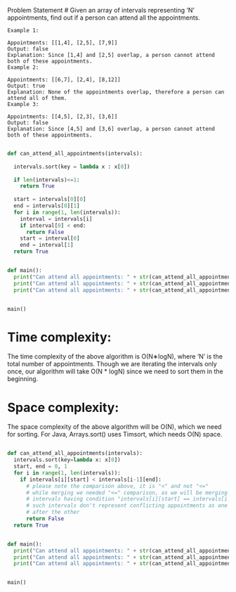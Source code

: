 Problem Statement #
Given an array of intervals representing ‘N’ appointments, find out if a person can attend all the appointments.

```
Example 1:

Appointments: [[1,4], [2,5], [7,9]]
Output: false
Explanation: Since [1,4] and [2,5] overlap, a person cannot attend both of these appointments.
Example 2:

Appointments: [[6,7], [2,4], [8,12]]
Output: true
Explanation: None of the appointments overlap, therefore a person can attend all of them.
Example 3:

Appointments: [[4,5], [2,3], [3,6]]
Output: false
Explanation: Since [4,5] and [3,6] overlap, a person cannot attend both of these appointments.


```

```python
def can_attend_all_appointments(intervals):
  
  intervals.sort(key = lambda x : x[0])
  
  if len(intervals)<=1:
    return True
  
  start = intervals[0][0]
  end = intervals[0][1]
  for i in range(1, len(intervals)):
    interval = intervals[i]
    if interval[0] < end:
      return False
    start = interval[0]
    end = interval[1]
  return True


def main():
  print("Can attend all appointments: " + str(can_attend_all_appointments([[1, 4], [2, 5], [7, 9]])))
  print("Can attend all appointments: " + str(can_attend_all_appointments([[6, 7], [2, 4], [8, 12]])))
  print("Can attend all appointments: " + str(can_attend_all_appointments([[4, 5], [2, 3], [3, 6]])))


main()
```

# Time complexity:
The time complexity of the above algorithm is O(N∗logN), where ‘N’ is the total number of appointments. Though we are iterating the intervals only once, our algorithm will take O(N * logN) since we need to sort them in the beginning.

# Space complexity:
The space complexity of the above algorithm will be O(N), which we need for sorting. For Java, Arrays.sort() uses Timsort, which needs O(N) space.


```python

def can_attend_all_appointments(intervals):
  intervals.sort(key=lambda x: x[0])
  start, end = 0, 1
  for i in range(1, len(intervals)):
    if intervals[i][start] < intervals[i-1][end]:
      # please note the comparison above, it is "<" and not "<="
      # while merging we needed "<=" comparison, as we will be merging the two
      # intervals having condition "intervals[i][start] == intervals[i - 1][end]" but
      # such intervals don't represent conflicting appointments as one starts right
      # after the other
      return False
  return True


def main():
  print("Can attend all appointments: " + str(can_attend_all_appointments([[1, 4], [2, 5], [7, 9]])))
  print("Can attend all appointments: " + str(can_attend_all_appointments([[6, 7], [2, 4], [8, 12]])))
  print("Can attend all appointments: " + str(can_attend_all_appointments([[4, 5], [2, 3], [3, 6]])))


main()
```
